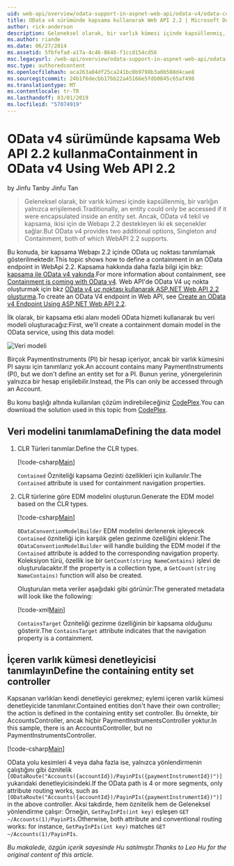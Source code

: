 ```yaml
---
uid: web-api/overview/odata-support-in-aspnet-web-api/odata-v4/odata-containment-in-web-api-22
title: OData v4 sürümünde kapsama kullanarak Web API 2.2 | Microsoft Docs
author: rick-anderson
description: Geleneksel olarak, bir varlık kümesi içinde kapsüllenmiş, bir varlığın yalnızca erişilemedi. Ancak, OData v4 tekil ve Con olmak üzere iki ek seçenekler sağlar...
ms.author: riande
ms.date: 06/27/2014
ms.assetid: 5fbfefad-a17a-4c46-8646-f1ccd154cd56
msc.legacyurl: /web-api/overview/odata-support-in-aspnet-web-api/odata-v4/odata-containment-in-web-api-22
msc.type: authoredcontent
ms.openlocfilehash: aca263a04df25ca241bc0b9798b3a0b588d4cae8
ms.sourcegitcommit: 24b1f6decbb17bb22a45166e5fdb0845c65af498
ms.translationtype: MT
ms.contentlocale: tr-TR
ms.lasthandoff: 03/01/2019
ms.locfileid: "57074919"
---
```

<a name="containment-in-odata-v4-using-web-api-22"></a><span data-ttu-id="814a5-104">OData v4 sürümünde kapsama Web API 2.2 kullanma</span><span class="sxs-lookup"><span data-stu-id="814a5-104">Containment in OData v4 Using Web API 2.2</span></span>
====================
<span data-ttu-id="814a5-105">by Jinfu Tan</span><span class="sxs-lookup"><span data-stu-id="814a5-105">by Jinfu Tan</span></span>

> <span data-ttu-id="814a5-106">Geleneksel olarak, bir varlık kümesi içinde kapsüllenmiş, bir varlığın yalnızca erişilemedi.</span><span class="sxs-lookup"><span data-stu-id="814a5-106">Traditionally, an entity could only be accessed if it were encapsulated inside an entity set.</span></span> <span data-ttu-id="814a5-107">Ancak, OData v4 tekil ve kapsama, ikisi için de Webapı 2.2 destekleyen iki ek seçenekler sağlar.</span><span class="sxs-lookup"><span data-stu-id="814a5-107">But OData v4 provides two additional options, Singleton and Containment, both of which WebAPI 2.2 supports.</span></span>


<span data-ttu-id="814a5-108">Bu konuda, bir kapsama Webapı 2.2 içinde OData uç noktası tanımlamak gösterilmektedir.</span><span class="sxs-lookup"><span data-stu-id="814a5-108">This topic shows how to define a containment in an OData endpoint in WebApi 2.2.</span></span> <span data-ttu-id="814a5-109">Kapsama hakkında daha fazla bilgi için bkz: [kapsama ile OData v4 yakında](https://blogs.msdn.com/b/odatateam/archive/2014/03/13/containment-is-coming-with-odata-v4.aspx).</span><span class="sxs-lookup"><span data-stu-id="814a5-109">For more information about containment, see [Containment is coming with OData v4](https://blogs.msdn.com/b/odatateam/archive/2014/03/13/containment-is-coming-with-odata-v4.aspx).</span></span> <span data-ttu-id="814a5-110">Web API'de OData V4 uç nokta oluşturmak için bkz [OData v4 uç noktası kullanarak ASP.NET Web API 2.2 oluşturma](create-an-odata-v4-endpoint.md).</span><span class="sxs-lookup"><span data-stu-id="814a5-110">To create an OData V4 endpoint in Web API, see [Create an OData v4 Endpoint Using ASP.NET Web API 2.2](create-an-odata-v4-endpoint.md).</span></span>

<span data-ttu-id="814a5-111">İlk olarak, bir kapsama etki alanı modeli OData hizmeti kullanarak bu veri modeli oluşturacağız:</span><span class="sxs-lookup"><span data-stu-id="814a5-111">First, we'll create a containment domain model in the OData service, using this data model:</span></span>

![Veri modeli](odata-containment-in-web-api-22/_static/image1.png)

<span data-ttu-id="814a5-113">Birçok PaymentInstruments (PI) bir hesap içeriyor, ancak bir varlık kümesini PI sayısı için tanımlarız yok.</span><span class="sxs-lookup"><span data-stu-id="814a5-113">An account contains many PaymentInstruments (PI), but we don't define an entity set for a PI.</span></span> <span data-ttu-id="814a5-114">Bunun yerine, yönergelerinin yalnızca bir hesap erişilebilir.</span><span class="sxs-lookup"><span data-stu-id="814a5-114">Instead, the PIs can only be accessed through an Account.</span></span>

<span data-ttu-id="814a5-115">Bu konu başlığı altında kullanılan çözüm indirebileceğiniz [CodePlex](https://aspnet.codeplex.com/SourceControl/latest#Samples/WebApi/OData/v4/ODataContainmentSample/).</span><span class="sxs-lookup"><span data-stu-id="814a5-115">You can download the solution used in this topic from [CodePlex](https://aspnet.codeplex.com/SourceControl/latest#Samples/WebApi/OData/v4/ODataContainmentSample/).</span></span>

## <a name="defining-the-data-model"></a><span data-ttu-id="814a5-116">Veri modelini tanımlama</span><span class="sxs-lookup"><span data-stu-id="814a5-116">Defining the data model</span></span>

1. <span data-ttu-id="814a5-117">CLR Türleri tanımlar.</span><span class="sxs-lookup"><span data-stu-id="814a5-117">Define the CLR types.</span></span>

    [!code-csharp[Main](odata-containment-in-web-api-22/samples/sample1.cs)]

    <span data-ttu-id="814a5-118">`Contained` Özniteliği kapsama Gezinti özellikleri için kullanılır.</span><span class="sxs-lookup"><span data-stu-id="814a5-118">The `Contained` attribute is used for containment navigation properties.</span></span>
2. <span data-ttu-id="814a5-119">CLR türlerine göre EDM modelini oluşturun.</span><span class="sxs-lookup"><span data-stu-id="814a5-119">Generate the EDM model based on the CLR types.</span></span>

    [!code-csharp[Main](odata-containment-in-web-api-22/samples/sample2.cs)]

    <span data-ttu-id="814a5-120">`ODataConventionModelBuilder` EDM modelini derlenerek işleyecek `Contained` özniteliği için karşılık gelen gezinme özelliğini eklenir.</span><span class="sxs-lookup"><span data-stu-id="814a5-120">The `ODataConventionModelBuilder` will handle building the EDM model if the `Contained` attribute is added to the corresponding navigation property.</span></span> <span data-ttu-id="814a5-121">Koleksiyon türü, özellik ise bir `GetCount(string NameContains)` işlevi de oluşturulacaktır.</span><span class="sxs-lookup"><span data-stu-id="814a5-121">If the property is a collection type, a `GetCount(string NameContains)` function will also be created.</span></span>

    <span data-ttu-id="814a5-122">Oluşturulan meta veriler aşağıdaki gibi görünür:</span><span class="sxs-lookup"><span data-stu-id="814a5-122">The generated metadata will look like the following:</span></span>

    [!code-xml[Main](odata-containment-in-web-api-22/samples/sample3.xml?highlight=10)]

    <span data-ttu-id="814a5-123">`ContainsTarget` Özniteliği gezinme özelliğinin bir kapsama olduğunu gösterir.</span><span class="sxs-lookup"><span data-stu-id="814a5-123">The `ContainsTarget` attribute indicates that the navigation property is a containment.</span></span>

## <a name="define-the-containing-entity-set-controller"></a><span data-ttu-id="814a5-124">İçeren varlık kümesi denetleyicisi tanımlayın</span><span class="sxs-lookup"><span data-stu-id="814a5-124">Define the containing entity set controller</span></span>

<span data-ttu-id="814a5-125">Kapsanan varlıkları kendi denetleyici gerekmez; eylemi içeren varlık kümesi denetleyicide tanımlanır.</span><span class="sxs-lookup"><span data-stu-id="814a5-125">Contained entities don't have their own controller; the action is defined in the containing entity set controller.</span></span> <span data-ttu-id="814a5-126">Bu örnekte, bir AccountsController, ancak hiçbir PaymentInstrumentsController yoktur.</span><span class="sxs-lookup"><span data-stu-id="814a5-126">In this sample, there is an AccountsController, but no PaymentInstrumentsController.</span></span>

[!code-csharp[Main](odata-containment-in-web-api-22/samples/sample4.cs)]

<span data-ttu-id="814a5-127">OData yolu kesimleri 4 veya daha fazla ise, yalnızca yönlendirmenin çalıştığını gibi öznitelik `[ODataRoute("Accounts({accountId})/PayinPIs({paymentInstrumentId})")]` yukarıdaki denetleyicisindeki.</span><span class="sxs-lookup"><span data-stu-id="814a5-127">If the OData path is 4 or more segments, only attribute routing works, such as `[ODataRoute("Accounts({accountId})/PayinPIs({paymentInstrumentId})")]` in the above controller.</span></span> <span data-ttu-id="814a5-128">Aksi takdirde, hem öznitelik hem de Geleneksel yönlendirme çalışır: Örneğin, `GetPayInPIs(int key)` eşleşen `GET ~/Accounts(1)/PayinPIs`.</span><span class="sxs-lookup"><span data-stu-id="814a5-128">Otherwise, both attribute and conventional routing works: for instance, `GetPayInPIs(int key)` matches `GET ~/Accounts(1)/PayinPIs`.</span></span>

<span data-ttu-id="814a5-129">*Bu makalede, özgün içerik sayesinde Hu satılmıştır.*</span><span class="sxs-lookup"><span data-stu-id="814a5-129">*Thanks to Leo Hu for the original content of this article.*</span></span>
